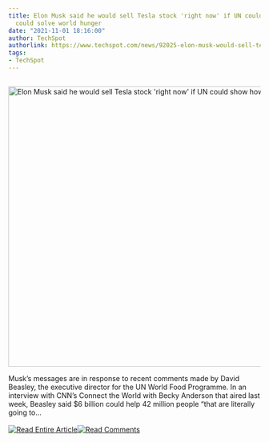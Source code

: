 ```yaml
---
title: Elon Musk said he would sell Tesla stock 'right now' if UN could show how $6B
  could solve world hunger
date: "2021-11-01 18:16:00"
author: TechSpot
authorlink: https://www.techspot.com/news/92025-elon-musk-would-sell-tesla-stock-right-now.html
tags:
- TechSpot
---
```

<a href="https://www.techspot.com/news/92025-elon-musk-would-sell-tesla-stock-right-now.html" target="_blank"><img src="https://static.techspot.com/images2/news/ts3_thumbs/2021/08/2021-08-05-ts3_thumbs-408.jpg" width="800" height="560" style="padding: 15px 0" title="Elon Musk said he would sell Tesla stock 'right now' if UN could show how $6B could solve world hunger" /></a><br />Musk’s messages are in response to recent comments made by David Beasley, the executive director for the UN World Food Programme. In an interview with CNN’s Connect the World with Becky Anderson that aired last week, Beasley said $6 billion could help 42 million people “that are literally going to...<br /><br /><a href="https://www.techspot.com/news/92025-elon-musk-would-sell-tesla-stock-right-now.html"><img src="https://static.techspot.com/images/rss/rss_buttons_01.png" border="0" alt="Read Entire Article" /></a><a href="https://www.techspot.com/news/92025-elon-musk-would-sell-tesla-stock-right-now.html#comments"><img src="https://static.techspot.com/images/rss/rss_buttons_02.png" border="0" alt="Read Comments" /></a><br /><br />